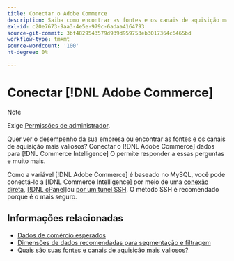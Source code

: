 ```yaml
---
title: Conectar o Adobe Commerce
description: Saiba como encontrar as fontes e os canais de aquisição mais valiosos.
exl-id: c20e7673-9aa3-4e5e-979c-6adaa4164793
source-git-commit: 3bf4829543579d939d959753eb3017364c6465bd
workflow-type: tm+mt
source-wordcount: '100'
ht-degree: 0%

---
```


# Conectar [!DNL Adobe Commerce]

>[!NOTE]
>
>Exige [Permissões de administrador](../../../administrator/user-management/user-management.md).

Quer ver o desempenho da sua empresa ou encontrar as fontes e os canais de aquisição mais valiosos? Conectar o [!DNL Adobe Commerce] dados para [!DNL Commerce Intelligence] O permite responder a essas perguntas e muito mais.

Como a variável [!DNL Adobe Commerce] é baseado no MySQL, você pode conectá-lo a [!DNL Commerce Intelligence] por meio de uma [conexão direta](../integrations/mysql-via-a-direct-connection.md), [[!DNL cPanel]](../integrations/mysql-via-cpanel.md)ou [por um túnel SSH](../integrations/mysql-via-ssh-tunnel.md). O método SSH é recomendado porque é o mais seguro.

## Informações relacionadas

* [Dados de comércio esperados](../integrations/magento-data.md)
* [Dimensões de dados recomendadas para segmentação e filtragem](../../../best-practices/segment-filter.md)
* [Quais são suas fontes e canais de aquisição mais valiosos?](../../analysis/most-value-source-channel.md)
